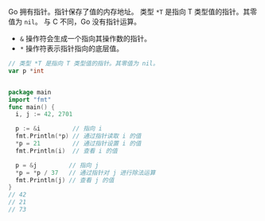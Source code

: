 Go 拥有指针。指针保存了值的内存地址。
类型 `*T` 是指向 T 类型值的指针。其零值为 `nil`。
与 C 不同，Go 没有指针运算。

- `&` 操作符会生成一个指向其操作数的指针。
- `*` 操作符表示指针指向的底层值。

```go
// 类型 *T 是指向 T 类型值的指针。其零值为 nil。
var p *int


package main
import "fmt"
func main() {
  i, j := 42, 2701

  p := &i         // 指向 i
  fmt.Println(*p) // 通过指针读取 i 的值
  *p = 21         // 通过指针设置 i 的值
  fmt.Println(i)  // 查看 i 的值

  p = &j         // 指向 j
  *p = *p / 37   // 通过指针对 j 进行除法运算
  fmt.Println(j) // 查看 j 的值
}
// 42
// 21
// 73
```

